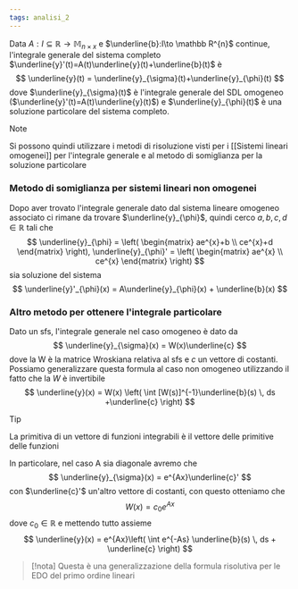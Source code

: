 ```yaml
---
tags: analisi_2
---
```

Data $A: I\subseteq \mathbb R\to \mathbb M_{n \times x}$ e $\underline{b}:I\to \mathbb R^{n}$ continue, l'integrale generale del sistema completo $\underline{y}'(t)=A(t)\underline{y}(t)+\underline{b}(t)$ è
$$
\underline{y}(t) = \underline{y}_{\sigma}(t)+\underline{y}_{\phi}(t)
$$
dove $\underline{y}_{\sigma}(t)$ è l'integrale generale del SDL omogeneo ($\underline{y}'(t)=A(t)\underline{y}(t)$) e $\underline{y}_{\phi}(t)$ è una soluzione particolare del sistema completo.

>[!note]
>Si possono quindi utilizzare i metodi di risoluzione visti per i [[Sistemi lineari omogenei]] per l'integrale generale e al metodo di somiglianza per la soluzione particolare

### Metodo di somiglianza per sistemi lineari non omogenei

Dopo aver trovato l'integrale generale dato dal sistema lineare omogeneo associato ci rimane da trovare $\underline{y}_{\phi}$, quindi cerco $a,b,c,d\in \mathbb R$ tali che
$$
\underline{y}_{\phi} = \left( \begin{matrix}
ae^{x}+b \\
ce^{x}+d
\end{matrix} \right), 
\underline{y}_{\phi}' = \left( \begin{matrix}
ae^{x} \\
ce^{x}
\end{matrix} \right) 
$$
sia soluzione del sistema
$$
\underline{y}'_{\phi}(x) = A\underline{y}_{\phi}(x) + \underline{b}(x)
$$
### Altro metodo per ottenere l'integrale particolare

Dato un sfs, l'integrale generale nel caso omogeneo è dato da 
$$
\underline{y}_{\sigma}(x) = W(x)\underline{c}
$$
dove la W è la matrice Wroskiana relativa al sfs e $c$ un vettore di costanti.
Possiamo generalizzare questa formula al caso non omogeneo utilizzando il fatto che la $W$ è invertibile
$$
\underline{y}(x) = W(x) \left( \int [W(s)]^{-1}\underline{b}(s) \, ds +\underline{c} \right)
$$
>[!tip]
>La primitiva di un vettore di funzioni integrabili è il vettore delle primitive delle funzioni

In particolare, nel caso A sia diagonale avremo che 
$$
\underline{y}_{\sigma}(x) = e^{Ax}\underline{c}'
$$
con $\underline{c}'$ un'altro vettore di costanti, con questo otteniamo che
$$
W(x) = c_{0}e^{Ax}
$$
dove $c_{0}\in \mathbb R$ e mettendo tutto assieme
$$
\underline{y}(x) = e^{Ax}\left(  \int e^{-As} \underline{b}(s) \, ds + \underline{c}  \right)
$$
>[!nota]
>Questa è una generalizzazione della formula risolutiva per le EDO del primo ordine lineari



